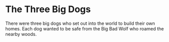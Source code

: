 # The Three Big Dogs 

There were three big dogs who set out into the world to build their own homes. Each dog wanted to be safe from the Big Bad Wolf who roamed the nearby woods.